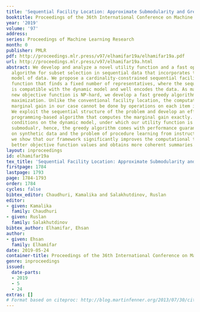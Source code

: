```yaml
---
title: 'Sequential Facility Location: Approximate Submodularity and Greedy Algorithm'
booktitle: Proceedings of the 36th International Conference on Machine Learning
year: '2019'
volume: '97'
address: 
series: Proceedings of Machine Learning Research
month: 0
publisher: PMLR
pdf: http://proceedings.mlr.press/v97/elhamifar19a/elhamifar19a.pdf
url: http://proceedings.mlr.press/v97/elhamifar19a.html
abstract: We develop and analyze a novel utility function and a fast optimization
  algorithm for subset selection in sequential data that incorporates the dynamic
  model of data. We propose a cardinality-constrained sequential facility location
  function that finds a fixed number of representatives, where the sequence of representatives
  is compatible with the dynamic model and well encodes the data. As maximizing this
  new objective function is NP-hard, we develop a fast greedy algorithm based on submodular
  maximization. Unlike the conventional facility location, the computation of the
  marginal gain in our case cannot be done by operations on each item independently.
  We exploit the sequential structure of the problem and develop an efficient dynamic
  programming-based algorithm that computes the marginal gain exactly. We investigate
  conditions on the dynamic model, under which our utility function is ($\epsilon$-approximately)
  submodualr, hence, the greedy algorithm comes with performance guarantees. By experiments
  on synthetic data and the problem of procedure learning from instructional videos,
  we show that our framework significantly improves the computational time, achieves
  better objective function values and obtains more coherent summaries.
layout: inproceedings
id: elhamifar19a
tex_title: 'Sequential Facility Location: Approximate Submodularity and Greedy Algorithm'
firstpage: 1784
lastpage: 1793
page: 1784-1793
order: 1784
cycles: false
bibtex_editor: Chaudhuri, Kamalika and Salakhutdinov, Ruslan
editor:
- given: Kamalika
  family: Chaudhuri
- given: Ruslan
  family: Salakhutdinov
bibtex_author: Elhamifar, Ehsan
author:
- given: Ehsan
  family: Elhamifar
date: 2019-05-24
container-title: Proceedings of the 36th International Conference on Machine Learning
genre: inproceedings
issued:
  date-parts:
  - 2019
  - 5
  - 24
extras: []
# Format based on citeproc: http://blog.martinfenner.org/2013/07/30/citeproc-yaml-for-bibliographies/
---
```

